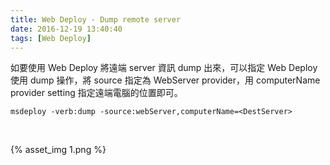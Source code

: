 ```yaml
---
title: Web Deploy - Dump remote server
date: 2016-12-19 13:40:40
tags: [Web Deploy]
---
```


如要使用 Web Deploy 將遠端 server 資訊 dump 出來，可以指定 Web Deploy 使用 dump 操作，將 source 指定為 WebServer provider，用 computerName provider setting 指定遠端電腦的位置即可。

<!-- More -->

    msdeploy -verb:dump -source:webServer,computerName=<DestServer>

<br/>


{% asset_img 1.png %}

<br/>